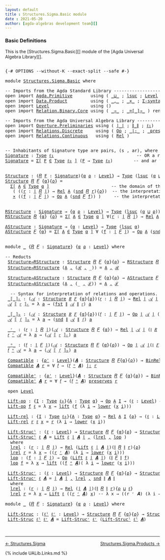 ```yaml
---
layout: default
title : Structures.Sigma.Basic module
date : 2021-05-20
author: [agda-algebras development team][]
---
```


### <a id="basic-definitions">Basic Definitions</a>

This is the [Structures.Sigma.Basic][] module of the [Agda Universal Algebra Library][].

<pre class="Agda">

<a id="282" class="Symbol">{-#</a> <a id="286" class="Keyword">OPTIONS</a> <a id="294" class="Pragma">--without-K</a> <a id="306" class="Pragma">--exact-split</a> <a id="320" class="Pragma">--safe</a> <a id="327" class="Symbol">#-}</a>

<a id="332" class="Keyword">module</a> <a id="339" href="Structures.Sigma.Basic.html" class="Module">Structures.Sigma.Basic</a> <a id="362" class="Keyword">where</a>

<a id="369" class="Comment">-- Imports from the Agda Standard Library ------------------------------------------------</a>
<a id="460" class="Keyword">open</a> <a id="465" class="Keyword">import</a> <a id="472" href="Agda.Primitive.html" class="Module">Agda.Primitive</a>       <a id="493" class="Keyword">using</a> <a id="499" class="Symbol">(</a> <a id="501" href="Agda.Primitive.html#810" class="Primitive Operator">_⊔_</a> <a id="505" class="Symbol">;</a> <a id="507" href="Agda.Primitive.html#780" class="Primitive">lsuc</a> <a id="512" class="Symbol">;</a> <a id="514" href="Agda.Primitive.html#597" class="Postulate">Level</a> <a id="520" class="Symbol">)</a> <a id="522" class="Keyword">renaming</a> <a id="531" class="Symbol">(</a> <a id="533" href="Agda.Primitive.html#326" class="Primitive">Set</a> <a id="537" class="Symbol">to</a> <a id="540" class="Primitive">Type</a> <a id="545" class="Symbol">;</a> <a id="547" href="Agda.Primitive.html#764" class="Primitive">lzero</a> <a id="553" class="Symbol">to</a> <a id="556" class="Primitive">ℓ₀</a> <a id="559" class="Symbol">)</a>
<a id="561" class="Keyword">open</a> <a id="566" class="Keyword">import</a> <a id="573" href="Data.Product.html" class="Module">Data.Product</a>         <a id="594" class="Keyword">using</a> <a id="600" class="Symbol">(</a> <a id="602" href="Agda.Builtin.Sigma.html#236" class="InductiveConstructor Operator">_,_</a> <a id="606" class="Symbol">;</a> <a id="608" href="Data.Product.html#1167" class="Function Operator">_×_</a> <a id="612" class="Symbol">;</a> <a id="614" href="Data.Product.html#916" class="Function">Σ-syntax</a> <a id="623" class="Symbol">)</a> <a id="625" class="Keyword">renaming</a> <a id="634" class="Symbol">(</a> <a id="636" href="Agda.Builtin.Sigma.html#252" class="Field">proj₁</a> <a id="642" class="Symbol">to</a> <a id="645" class="Field">fst</a> <a id="649" class="Symbol">;</a> <a id="651" href="Agda.Builtin.Sigma.html#264" class="Field">proj₂</a> <a id="657" class="Symbol">to</a> <a id="660" class="Field">snd</a> <a id="664" class="Symbol">)</a>
<a id="666" class="Keyword">open</a> <a id="671" class="Keyword">import</a> <a id="678" href="Level.html" class="Module">Level</a>                <a id="699" class="Keyword">using</a> <a id="705" class="Symbol">()</a>
<a id="708" class="Keyword">open</a> <a id="713" class="Keyword">import</a> <a id="720" href="Relation.Binary.Core.html" class="Module">Relation.Binary.Core</a> <a id="741" class="Keyword">using</a> <a id="747" class="Symbol">(</a> <a id="749" href="Relation.Binary.Core.html#1254" class="Function Operator">_⇒_</a> <a id="753" class="Symbol">;</a> <a id="755" href="Relation.Binary.Core.html#1460" class="Function Operator">_=[_]⇒_</a> <a id="763" class="Symbol">)</a> <a id="765" class="Keyword">renaming</a> <a id="774" class="Symbol">(</a> <a id="776" href="Relation.Binary.Core.html#766" class="Function">REL</a> <a id="780" class="Symbol">to</a> <a id="783" class="Function">BinREL</a> <a id="790" class="Symbol">;</a> <a id="792" href="Relation.Binary.Core.html#882" class="Function">Rel</a> <a id="796" class="Symbol">to</a> <a id="799" class="Function">BinRel</a> <a id="806" class="Symbol">)</a>

<a id="809" class="Comment">-- Imports from the Agda Universal Algebra Library ---------------------------------------------</a>
<a id="906" class="Keyword">open</a> <a id="911" class="Keyword">import</a> <a id="918" href="Overture.Preliminaries.html" class="Module">Overture.Preliminaries</a> <a id="941" class="Keyword">using</a> <a id="947" class="Symbol">(</a> <a id="949" href="Overture.Preliminaries.html#4227" class="Function Operator">∣_∣</a> <a id="953" class="Symbol">;</a> <a id="955" href="Overture.Preliminaries.html#4265" class="Function Operator">∥_∥</a> <a id="959" class="Symbol">;</a> <a id="961" href="Overture.Preliminaries.html#3317" class="Function">ℓ₁</a><a id="963" class="Symbol">)</a>
<a id="965" class="Keyword">open</a> <a id="970" class="Keyword">import</a> <a id="977" href="Relations.Discrete.html" class="Module">Relations.Discrete</a>     <a id="1000" class="Keyword">using</a> <a id="1006" class="Symbol">(</a> <a id="1008" href="Relations.Discrete.html#5614" class="Function">Op</a> <a id="1011" class="Symbol">;</a> <a id="1013" href="Relations.Discrete.html#6531" class="Function Operator">_|:_</a> <a id="1018" class="Symbol">;</a> <a id="1020" href="Relations.Discrete.html#6357" class="Function Operator">_preserves_</a> <a id="1032" class="Symbol">)</a>
<a id="1034" class="Keyword">open</a> <a id="1039" class="Keyword">import</a> <a id="1046" href="Relations.Continuous.html" class="Module">Relations.Continuous</a>   <a id="1069" class="Keyword">using</a> <a id="1075" class="Symbol">(</a> <a id="1077" href="Relations.Continuous.html#4037" class="Function">Rel</a> <a id="1081" class="Symbol">)</a>


<a id="1085" class="Comment">-- Inhabitants of Signature type are pairs, (s , ar), where s is an operation symbol,</a>
<a id="Signature"></a><a id="1171" href="Structures.Sigma.Basic.html#1171" class="Function">Signature</a> <a id="1181" class="Symbol">:</a> <a id="1183" href="Structures.Sigma.Basic.html#540" class="Primitive">Type</a> <a id="1188" href="Overture.Preliminaries.html#3317" class="Function">ℓ₁</a>                                <a id="1222" class="Comment">-- OR a relation symbol (new!),</a>
<a id="1254" href="Structures.Sigma.Basic.html#1171" class="Function">Signature</a> <a id="1264" class="Symbol">=</a> <a id="1266" href="Data.Product.html#916" class="Function">Σ[</a> <a id="1269" href="Structures.Sigma.Basic.html#1269" class="Bound">F</a> <a id="1271" href="Data.Product.html#916" class="Function">∈</a> <a id="1273" href="Structures.Sigma.Basic.html#540" class="Primitive">Type</a> <a id="1278" href="Structures.Sigma.Basic.html#556" class="Primitive">ℓ₀</a> <a id="1281" href="Data.Product.html#916" class="Function">]</a> <a id="1283" class="Symbol">(</a><a id="1284" href="Structures.Sigma.Basic.html#1269" class="Bound">F</a> <a id="1286" class="Symbol">→</a> <a id="1288" href="Structures.Sigma.Basic.html#540" class="Primitive">Type</a> <a id="1293" href="Structures.Sigma.Basic.html#556" class="Primitive">ℓ₀</a><a id="1295" class="Symbol">)</a>        <a id="1304" class="Comment">-- and ar the arity of s.</a>


<a id="Structure"></a><a id="1332" href="Structures.Sigma.Basic.html#1332" class="Function">Structure</a> <a id="1342" class="Symbol">:</a> <a id="1344" class="Symbol">(</a><a id="1345" href="Structures.Sigma.Basic.html#1345" class="Bound">𝑅</a> <a id="1347" href="Structures.Sigma.Basic.html#1347" class="Bound">F</a> <a id="1349" class="Symbol">:</a> <a id="1351" href="Structures.Sigma.Basic.html#1171" class="Function">Signature</a><a id="1360" class="Symbol">){</a><a id="1362" href="Structures.Sigma.Basic.html#1362" class="Bound">α</a> <a id="1364" href="Structures.Sigma.Basic.html#1364" class="Bound">ρ</a> <a id="1366" class="Symbol">:</a> <a id="1368" href="Agda.Primitive.html#597" class="Postulate">Level</a><a id="1373" class="Symbol">}</a> <a id="1375" class="Symbol">→</a> <a id="1377" href="Structures.Sigma.Basic.html#540" class="Primitive">Type</a> <a id="1382" class="Symbol">(</a><a id="1383" href="Agda.Primitive.html#780" class="Primitive">lsuc</a> <a id="1388" class="Symbol">(</a><a id="1389" href="Structures.Sigma.Basic.html#1362" class="Bound">α</a> <a id="1391" href="Agda.Primitive.html#810" class="Primitive Operator">⊔</a> <a id="1393" href="Structures.Sigma.Basic.html#1364" class="Bound">ρ</a><a id="1394" class="Symbol">))</a>
<a id="1397" href="Structures.Sigma.Basic.html#1332" class="Function">Structure</a> <a id="1407" href="Structures.Sigma.Basic.html#1407" class="Bound">𝑅</a> <a id="1409" href="Structures.Sigma.Basic.html#1409" class="Bound">𝐹</a> <a id="1411" class="Symbol">{</a><a id="1412" href="Structures.Sigma.Basic.html#1412" class="Bound">α</a><a id="1413" class="Symbol">}{</a><a id="1415" href="Structures.Sigma.Basic.html#1415" class="Bound">ρ</a><a id="1416" class="Symbol">}</a> <a id="1418" class="Symbol">=</a>
  <a id="1422" href="Data.Product.html#916" class="Function">Σ[</a> <a id="1425" href="Structures.Sigma.Basic.html#1425" class="Bound">A</a> <a id="1427" href="Data.Product.html#916" class="Function">∈</a> <a id="1429" href="Structures.Sigma.Basic.html#540" class="Primitive">Type</a> <a id="1434" href="Structures.Sigma.Basic.html#1412" class="Bound">α</a> <a id="1436" href="Data.Product.html#916" class="Function">]</a>                        <a id="1461" class="Comment">-- the domain of the structure is A</a>
   <a id="1500" class="Symbol">(</a> <a id="1502" class="Symbol">((</a><a id="1504" href="Structures.Sigma.Basic.html#1504" class="Bound">r</a> <a id="1506" class="Symbol">:</a> <a id="1508" href="Overture.Preliminaries.html#4227" class="Function Operator">∣</a> <a id="1510" href="Structures.Sigma.Basic.html#1407" class="Bound">𝑅</a> <a id="1512" href="Overture.Preliminaries.html#4227" class="Function Operator">∣</a><a id="1513" class="Symbol">)</a> <a id="1515" class="Symbol">→</a> <a id="1517" href="Relations.Continuous.html#4037" class="Function">Rel</a> <a id="1521" href="Structures.Sigma.Basic.html#1425" class="Bound">A</a> <a id="1523" class="Symbol">(</a><a id="1524" href="Structures.Sigma.Basic.html#660" class="Field">snd</a> <a id="1528" href="Structures.Sigma.Basic.html#1407" class="Bound">𝑅</a> <a id="1530" href="Structures.Sigma.Basic.html#1504" class="Bound">r</a><a id="1531" class="Symbol">){</a><a id="1533" href="Structures.Sigma.Basic.html#1415" class="Bound">ρ</a><a id="1534" class="Symbol">})</a>  <a id="1538" class="Comment">-- the interpretations of the relation symbols</a>
   <a id="1588" href="Data.Product.html#1167" class="Function Operator">×</a> <a id="1590" class="Symbol">((</a><a id="1592" href="Structures.Sigma.Basic.html#1592" class="Bound">f</a> <a id="1594" class="Symbol">:</a> <a id="1596" href="Overture.Preliminaries.html#4227" class="Function Operator">∣</a> <a id="1598" href="Structures.Sigma.Basic.html#1409" class="Bound">𝐹</a> <a id="1600" href="Overture.Preliminaries.html#4227" class="Function Operator">∣</a><a id="1601" class="Symbol">)</a> <a id="1603" class="Symbol">→</a> <a id="1605" href="Relations.Discrete.html#5614" class="Function">Op</a> <a id="1608" href="Structures.Sigma.Basic.html#1425" class="Bound">A</a> <a id="1610" class="Symbol">(</a><a id="1611" href="Structures.Sigma.Basic.html#660" class="Field">snd</a> <a id="1615" href="Structures.Sigma.Basic.html#1409" class="Bound">𝐹</a> <a id="1617" href="Structures.Sigma.Basic.html#1592" class="Bound">f</a><a id="1618" class="Symbol">))</a> <a id="1621" class="Symbol">)</a>     <a id="1627" class="Comment">-- the interpretations of the operation symbols</a>


<a id="RStructure"></a><a id="1677" href="Structures.Sigma.Basic.html#1677" class="Function">RStructure</a> <a id="1688" class="Symbol">:</a> <a id="1690" href="Structures.Sigma.Basic.html#1171" class="Function">Signature</a> <a id="1700" class="Symbol">→</a> <a id="1702" class="Symbol">{</a><a id="1703" href="Structures.Sigma.Basic.html#1703" class="Bound">α</a> <a id="1705" href="Structures.Sigma.Basic.html#1705" class="Bound">ρ</a> <a id="1707" class="Symbol">:</a> <a id="1709" href="Agda.Primitive.html#597" class="Postulate">Level</a><a id="1714" class="Symbol">}</a> <a id="1716" class="Symbol">→</a> <a id="1718" href="Structures.Sigma.Basic.html#540" class="Primitive">Type</a> <a id="1723" class="Symbol">(</a><a id="1724" href="Agda.Primitive.html#780" class="Primitive">lsuc</a> <a id="1729" class="Symbol">(</a><a id="1730" href="Structures.Sigma.Basic.html#1703" class="Bound">α</a> <a id="1732" href="Agda.Primitive.html#810" class="Primitive Operator">⊔</a> <a id="1734" href="Structures.Sigma.Basic.html#1705" class="Bound">ρ</a><a id="1735" class="Symbol">))</a>
<a id="1738" href="Structures.Sigma.Basic.html#1677" class="Function">RStructure</a> <a id="1749" href="Structures.Sigma.Basic.html#1749" class="Bound">𝑅</a> <a id="1751" class="Symbol">{</a><a id="1752" href="Structures.Sigma.Basic.html#1752" class="Bound">α</a><a id="1753" class="Symbol">}</a> <a id="1755" class="Symbol">{</a><a id="1756" href="Structures.Sigma.Basic.html#1756" class="Bound">ρ</a><a id="1757" class="Symbol">}</a> <a id="1759" class="Symbol">=</a> <a id="1761" href="Data.Product.html#916" class="Function">Σ[</a> <a id="1764" href="Structures.Sigma.Basic.html#1764" class="Bound">A</a> <a id="1766" href="Data.Product.html#916" class="Function">∈</a> <a id="1768" href="Structures.Sigma.Basic.html#540" class="Primitive">Type</a> <a id="1773" href="Structures.Sigma.Basic.html#1752" class="Bound">α</a> <a id="1775" href="Data.Product.html#916" class="Function">]</a> <a id="1777" class="Symbol">∀(</a><a id="1779" href="Structures.Sigma.Basic.html#1779" class="Bound">r</a> <a id="1781" class="Symbol">:</a> <a id="1783" href="Overture.Preliminaries.html#4227" class="Function Operator">∣</a> <a id="1785" href="Structures.Sigma.Basic.html#1749" class="Bound">𝑅</a> <a id="1787" href="Overture.Preliminaries.html#4227" class="Function Operator">∣</a><a id="1788" class="Symbol">)</a> <a id="1790" class="Symbol">→</a> <a id="1792" href="Relations.Continuous.html#4037" class="Function">Rel</a> <a id="1796" href="Structures.Sigma.Basic.html#1764" class="Bound">A</a> <a id="1798" class="Symbol">(</a><a id="1799" href="Structures.Sigma.Basic.html#660" class="Field">snd</a> <a id="1803" href="Structures.Sigma.Basic.html#1749" class="Bound">𝑅</a> <a id="1805" href="Structures.Sigma.Basic.html#1779" class="Bound">r</a><a id="1806" class="Symbol">)</a> <a id="1808" class="Symbol">{</a><a id="1809" href="Structures.Sigma.Basic.html#1756" class="Bound">ρ</a><a id="1810" class="Symbol">}</a>

<a id="AStructure"></a><a id="1813" href="Structures.Sigma.Basic.html#1813" class="Function">AStructure</a> <a id="1824" class="Symbol">:</a> <a id="1826" href="Structures.Sigma.Basic.html#1171" class="Function">Signature</a> <a id="1836" class="Symbol">→</a> <a id="1838" class="Symbol">{</a><a id="1839" href="Structures.Sigma.Basic.html#1839" class="Bound">α</a> <a id="1841" class="Symbol">:</a> <a id="1843" href="Agda.Primitive.html#597" class="Postulate">Level</a><a id="1848" class="Symbol">}</a> <a id="1850" class="Symbol">→</a> <a id="1852" href="Structures.Sigma.Basic.html#540" class="Primitive">Type</a> <a id="1857" class="Symbol">(</a><a id="1858" href="Agda.Primitive.html#780" class="Primitive">lsuc</a> <a id="1863" href="Structures.Sigma.Basic.html#1839" class="Bound">α</a><a id="1864" class="Symbol">)</a>
<a id="1866" href="Structures.Sigma.Basic.html#1813" class="Function">AStructure</a> <a id="1877" href="Structures.Sigma.Basic.html#1877" class="Bound">𝐹</a> <a id="1879" class="Symbol">{</a><a id="1880" href="Structures.Sigma.Basic.html#1880" class="Bound">α</a><a id="1881" class="Symbol">}</a> <a id="1883" class="Symbol">=</a> <a id="1885" href="Data.Product.html#916" class="Function">Σ[</a> <a id="1888" href="Structures.Sigma.Basic.html#1888" class="Bound">A</a> <a id="1890" href="Data.Product.html#916" class="Function">∈</a> <a id="1892" href="Structures.Sigma.Basic.html#540" class="Primitive">Type</a> <a id="1897" href="Structures.Sigma.Basic.html#1880" class="Bound">α</a> <a id="1899" href="Data.Product.html#916" class="Function">]</a> <a id="1901" class="Symbol">∀</a> <a id="1903" class="Symbol">(</a><a id="1904" href="Structures.Sigma.Basic.html#1904" class="Bound">f</a> <a id="1906" class="Symbol">:</a> <a id="1908" href="Overture.Preliminaries.html#4227" class="Function Operator">∣</a> <a id="1910" href="Structures.Sigma.Basic.html#1877" class="Bound">𝐹</a> <a id="1912" href="Overture.Preliminaries.html#4227" class="Function Operator">∣</a><a id="1913" class="Symbol">)</a> <a id="1915" class="Symbol">→</a> <a id="1917" href="Relations.Discrete.html#5614" class="Function">Op</a> <a id="1920" href="Structures.Sigma.Basic.html#1888" class="Bound">A</a> <a id="1922" class="Symbol">(</a><a id="1923" href="Structures.Sigma.Basic.html#660" class="Field">snd</a> <a id="1927" href="Structures.Sigma.Basic.html#1877" class="Bound">𝐹</a> <a id="1929" href="Structures.Sigma.Basic.html#1904" class="Bound">f</a><a id="1930" class="Symbol">)</a>


<a id="1934" class="Keyword">module</a> <a id="1941" href="Structures.Sigma.Basic.html#1941" class="Module">_</a> <a id="1943" class="Symbol">{</a><a id="1944" href="Structures.Sigma.Basic.html#1944" class="Bound">𝑅</a> <a id="1946" href="Structures.Sigma.Basic.html#1946" class="Bound">𝐹</a> <a id="1948" class="Symbol">:</a> <a id="1950" href="Structures.Sigma.Basic.html#1171" class="Function">Signature</a><a id="1959" class="Symbol">}</a> <a id="1961" class="Symbol">{</a><a id="1962" href="Structures.Sigma.Basic.html#1962" class="Bound">α</a> <a id="1964" href="Structures.Sigma.Basic.html#1964" class="Bound">ρ</a> <a id="1966" class="Symbol">:</a> <a id="1968" href="Agda.Primitive.html#597" class="Postulate">Level</a><a id="1973" class="Symbol">}</a> <a id="1975" class="Keyword">where</a>

<a id="1982" class="Comment">-- Reducts</a>
 <a id="1994" href="Structures.Sigma.Basic.html#1994" class="Function">Structure→RStructure</a> <a id="2015" class="Symbol">:</a> <a id="2017" href="Structures.Sigma.Basic.html#1332" class="Function">Structure</a> <a id="2027" href="Structures.Sigma.Basic.html#1944" class="Bound">𝑅</a> <a id="2029" href="Structures.Sigma.Basic.html#1946" class="Bound">𝐹</a> <a id="2031" class="Symbol">{</a><a id="2032" href="Structures.Sigma.Basic.html#1962" class="Bound">α</a><a id="2033" class="Symbol">}{</a><a id="2035" href="Structures.Sigma.Basic.html#1964" class="Bound">ρ</a><a id="2036" class="Symbol">}</a> <a id="2038" class="Symbol">→</a> <a id="2040" href="Structures.Sigma.Basic.html#1677" class="Function">RStructure</a> <a id="2051" href="Structures.Sigma.Basic.html#1944" class="Bound">𝑅</a> <a id="2053" class="Symbol">{</a><a id="2054" href="Structures.Sigma.Basic.html#1962" class="Bound">α</a><a id="2055" class="Symbol">}{</a><a id="2057" href="Structures.Sigma.Basic.html#1964" class="Bound">ρ</a><a id="2058" class="Symbol">}</a>
 <a id="2061" href="Structures.Sigma.Basic.html#1994" class="Function">Structure→RStructure</a> <a id="2082" class="Symbol">(</a><a id="2083" href="Structures.Sigma.Basic.html#2083" class="Bound">A</a> <a id="2085" href="Agda.Builtin.Sigma.html#236" class="InductiveConstructor Operator">,</a> <a id="2087" class="Symbol">(</a><a id="2088" href="Structures.Sigma.Basic.html#2088" class="Bound">ℛ</a> <a id="2090" href="Agda.Builtin.Sigma.html#236" class="InductiveConstructor Operator">,</a> <a id="2092" class="Symbol">_))</a> <a id="2096" class="Symbol">=</a> <a id="2098" href="Structures.Sigma.Basic.html#2083" class="Bound">A</a> <a id="2100" href="Agda.Builtin.Sigma.html#236" class="InductiveConstructor Operator">,</a> <a id="2102" href="Structures.Sigma.Basic.html#2088" class="Bound">ℛ</a>

 <a id="2106" href="Structures.Sigma.Basic.html#2106" class="Function">Structure→AStructure</a> <a id="2127" class="Symbol">:</a> <a id="2129" href="Structures.Sigma.Basic.html#1332" class="Function">Structure</a> <a id="2139" href="Structures.Sigma.Basic.html#1944" class="Bound">𝑅</a> <a id="2141" href="Structures.Sigma.Basic.html#1946" class="Bound">𝐹</a> <a id="2143" class="Symbol">{</a><a id="2144" href="Structures.Sigma.Basic.html#1962" class="Bound">α</a><a id="2145" class="Symbol">}{</a><a id="2147" href="Structures.Sigma.Basic.html#1964" class="Bound">ρ</a><a id="2148" class="Symbol">}</a> <a id="2150" class="Symbol">→</a> <a id="2152" href="Structures.Sigma.Basic.html#1813" class="Function">AStructure</a> <a id="2163" href="Structures.Sigma.Basic.html#1946" class="Bound">𝐹</a>
 <a id="2166" href="Structures.Sigma.Basic.html#2106" class="Function">Structure→AStructure</a> <a id="2187" class="Symbol">(</a><a id="2188" href="Structures.Sigma.Basic.html#2188" class="Bound">A</a> <a id="2190" href="Agda.Builtin.Sigma.html#236" class="InductiveConstructor Operator">,</a> <a id="2192" class="Symbol">(_</a> <a id="2195" href="Agda.Builtin.Sigma.html#236" class="InductiveConstructor Operator">,</a> <a id="2197" href="Structures.Sigma.Basic.html#2197" class="Bound">ℱ</a><a id="2198" class="Symbol">))</a> <a id="2201" class="Symbol">=</a> <a id="2203" href="Structures.Sigma.Basic.html#2188" class="Bound">A</a> <a id="2205" href="Agda.Builtin.Sigma.html#236" class="InductiveConstructor Operator">,</a> <a id="2207" href="Structures.Sigma.Basic.html#2197" class="Bound">ℱ</a>

  <a id="2212" class="Comment">-- Syntax for interpretation of relations and operations.</a>
 <a id="2271" href="Structures.Sigma.Basic.html#2271" class="Function Operator">_⟦_⟧ᵣ</a> <a id="2277" class="Symbol">:</a> <a id="2279" class="Symbol">(</a><a id="2280" href="Structures.Sigma.Basic.html#2280" class="Bound">𝒜</a> <a id="2282" class="Symbol">:</a> <a id="2284" href="Structures.Sigma.Basic.html#1332" class="Function">Structure</a> <a id="2294" href="Structures.Sigma.Basic.html#1944" class="Bound">𝑅</a> <a id="2296" href="Structures.Sigma.Basic.html#1946" class="Bound">𝐹</a> <a id="2298" class="Symbol">{</a><a id="2299" href="Structures.Sigma.Basic.html#1962" class="Bound">α</a><a id="2300" class="Symbol">}{</a><a id="2302" href="Structures.Sigma.Basic.html#1964" class="Bound">ρ</a><a id="2303" class="Symbol">})(</a><a id="2306" href="Structures.Sigma.Basic.html#2306" class="Bound">𝑟</a> <a id="2308" class="Symbol">:</a> <a id="2310" href="Overture.Preliminaries.html#4227" class="Function Operator">∣</a> <a id="2312" href="Structures.Sigma.Basic.html#1944" class="Bound">𝑅</a> <a id="2314" href="Overture.Preliminaries.html#4227" class="Function Operator">∣</a><a id="2315" class="Symbol">)</a> <a id="2317" class="Symbol">→</a> <a id="2319" href="Relations.Continuous.html#4037" class="Function">Rel</a> <a id="2323" href="Overture.Preliminaries.html#4227" class="Function Operator">∣</a> <a id="2325" href="Structures.Sigma.Basic.html#2280" class="Bound">𝒜</a> <a id="2327" href="Overture.Preliminaries.html#4227" class="Function Operator">∣</a> <a id="2329" class="Symbol">(</a><a id="2330" href="Overture.Preliminaries.html#4265" class="Function Operator">∥</a> <a id="2332" href="Structures.Sigma.Basic.html#1944" class="Bound">𝑅</a> <a id="2334" href="Overture.Preliminaries.html#4265" class="Function Operator">∥</a> <a id="2336" href="Structures.Sigma.Basic.html#2306" class="Bound">𝑟</a><a id="2337" class="Symbol">)</a> <a id="2339" class="Symbol">{</a><a id="2340" href="Structures.Sigma.Basic.html#1964" class="Bound">ρ</a><a id="2341" class="Symbol">}</a>
 <a id="2344" href="Structures.Sigma.Basic.html#2344" class="Bound">𝒜</a> <a id="2346" href="Structures.Sigma.Basic.html#2271" class="Function Operator">⟦</a> <a id="2348" href="Structures.Sigma.Basic.html#2348" class="Bound">𝑟</a> <a id="2350" href="Structures.Sigma.Basic.html#2271" class="Function Operator">⟧ᵣ</a> <a id="2353" class="Symbol">=</a> <a id="2355" class="Symbol">λ</a> <a id="2357" href="Structures.Sigma.Basic.html#2357" class="Bound">a</a> <a id="2359" class="Symbol">→</a> <a id="2361" class="Symbol">(</a><a id="2362" href="Structures.Sigma.Basic.html#645" class="Field">fst</a> <a id="2366" href="Overture.Preliminaries.html#4265" class="Function Operator">∥</a> <a id="2368" href="Structures.Sigma.Basic.html#2344" class="Bound">𝒜</a> <a id="2370" href="Overture.Preliminaries.html#4265" class="Function Operator">∥</a> <a id="2372" href="Structures.Sigma.Basic.html#2348" class="Bound">𝑟</a><a id="2373" class="Symbol">)</a> <a id="2375" href="Structures.Sigma.Basic.html#2357" class="Bound">a</a>

 <a id="2379" href="Structures.Sigma.Basic.html#2379" class="Function Operator">_⟦_⟧ₒ</a> <a id="2385" class="Symbol">:</a> <a id="2387" class="Symbol">(</a><a id="2388" href="Structures.Sigma.Basic.html#2388" class="Bound">𝒜</a> <a id="2390" class="Symbol">:</a> <a id="2392" href="Structures.Sigma.Basic.html#1332" class="Function">Structure</a> <a id="2402" href="Structures.Sigma.Basic.html#1944" class="Bound">𝑅</a> <a id="2404" href="Structures.Sigma.Basic.html#1946" class="Bound">𝐹</a> <a id="2406" class="Symbol">{</a><a id="2407" href="Structures.Sigma.Basic.html#1962" class="Bound">α</a><a id="2408" class="Symbol">}{</a><a id="2410" href="Structures.Sigma.Basic.html#1964" class="Bound">ρ</a><a id="2411" class="Symbol">})(</a><a id="2414" href="Structures.Sigma.Basic.html#2414" class="Bound">𝑓</a> <a id="2416" class="Symbol">:</a> <a id="2418" href="Overture.Preliminaries.html#4227" class="Function Operator">∣</a> <a id="2420" href="Structures.Sigma.Basic.html#1946" class="Bound">𝐹</a> <a id="2422" href="Overture.Preliminaries.html#4227" class="Function Operator">∣</a><a id="2423" class="Symbol">)</a> <a id="2425" class="Symbol">→</a> <a id="2427" href="Relations.Discrete.html#5614" class="Function">Op</a> <a id="2430" href="Overture.Preliminaries.html#4227" class="Function Operator">∣</a> <a id="2432" href="Structures.Sigma.Basic.html#2388" class="Bound">𝒜</a> <a id="2434" href="Overture.Preliminaries.html#4227" class="Function Operator">∣</a> <a id="2436" class="Symbol">(</a><a id="2437" href="Overture.Preliminaries.html#4265" class="Function Operator">∥</a> <a id="2439" href="Structures.Sigma.Basic.html#1946" class="Bound">𝐹</a> <a id="2441" href="Overture.Preliminaries.html#4265" class="Function Operator">∥</a> <a id="2443" href="Structures.Sigma.Basic.html#2414" class="Bound">𝑓</a><a id="2444" class="Symbol">)</a>
 <a id="2447" href="Structures.Sigma.Basic.html#2447" class="Bound">𝒜</a> <a id="2449" href="Structures.Sigma.Basic.html#2379" class="Function Operator">⟦</a> <a id="2451" href="Structures.Sigma.Basic.html#2451" class="Bound">𝑓</a> <a id="2453" href="Structures.Sigma.Basic.html#2379" class="Function Operator">⟧ₒ</a> <a id="2456" class="Symbol">=</a> <a id="2458" class="Symbol">λ</a> <a id="2460" href="Structures.Sigma.Basic.html#2460" class="Bound">a</a> <a id="2462" class="Symbol">→</a> <a id="2464" class="Symbol">(</a><a id="2465" href="Structures.Sigma.Basic.html#660" class="Field">snd</a> <a id="2469" href="Overture.Preliminaries.html#4265" class="Function Operator">∥</a> <a id="2471" href="Structures.Sigma.Basic.html#2447" class="Bound">𝒜</a> <a id="2473" href="Overture.Preliminaries.html#4265" class="Function Operator">∥</a> <a id="2475" href="Structures.Sigma.Basic.html#2451" class="Bound">𝑓</a><a id="2476" class="Symbol">)</a> <a id="2478" href="Structures.Sigma.Basic.html#2460" class="Bound">a</a>

 <a id="2482" href="Structures.Sigma.Basic.html#2482" class="Function Operator">_ʳ_</a> <a id="2486" class="Symbol">:</a> <a id="2488" class="Symbol">(</a><a id="2489" href="Structures.Sigma.Basic.html#2489" class="Bound">𝑟</a> <a id="2491" class="Symbol">:</a> <a id="2493" href="Overture.Preliminaries.html#4227" class="Function Operator">∣</a> <a id="2495" href="Structures.Sigma.Basic.html#1944" class="Bound">𝑅</a> <a id="2497" href="Overture.Preliminaries.html#4227" class="Function Operator">∣</a><a id="2498" class="Symbol">)(</a><a id="2500" href="Structures.Sigma.Basic.html#2500" class="Bound">𝒜</a> <a id="2502" class="Symbol">:</a> <a id="2504" href="Structures.Sigma.Basic.html#1332" class="Function">Structure</a> <a id="2514" href="Structures.Sigma.Basic.html#1944" class="Bound">𝑅</a> <a id="2516" href="Structures.Sigma.Basic.html#1946" class="Bound">𝐹</a> <a id="2518" class="Symbol">{</a><a id="2519" href="Structures.Sigma.Basic.html#1962" class="Bound">α</a><a id="2520" class="Symbol">})</a> <a id="2523" class="Symbol">→</a> <a id="2525" href="Relations.Continuous.html#4037" class="Function">Rel</a> <a id="2529" href="Overture.Preliminaries.html#4227" class="Function Operator">∣</a> <a id="2531" href="Structures.Sigma.Basic.html#2500" class="Bound">𝒜</a> <a id="2533" href="Overture.Preliminaries.html#4227" class="Function Operator">∣</a> <a id="2535" class="Symbol">(</a><a id="2536" href="Overture.Preliminaries.html#4265" class="Function Operator">∥</a> <a id="2538" href="Structures.Sigma.Basic.html#1944" class="Bound">𝑅</a> <a id="2540" href="Overture.Preliminaries.html#4265" class="Function Operator">∥</a> <a id="2542" href="Structures.Sigma.Basic.html#2489" class="Bound">𝑟</a><a id="2543" class="Symbol">){</a><a id="2545" href="Structures.Sigma.Basic.html#1964" class="Bound">ρ</a><a id="2546" class="Symbol">}</a>
 <a id="2549" href="Structures.Sigma.Basic.html#2549" class="Bound">𝑟</a> <a id="2551" href="Structures.Sigma.Basic.html#2482" class="Function Operator">ʳ</a> <a id="2553" href="Structures.Sigma.Basic.html#2553" class="Bound">𝒜</a> <a id="2555" class="Symbol">=</a> <a id="2557" class="Symbol">λ</a> <a id="2559" href="Structures.Sigma.Basic.html#2559" class="Bound">a</a> <a id="2561" class="Symbol">→</a> <a id="2563" class="Symbol">(</a><a id="2564" href="Structures.Sigma.Basic.html#2553" class="Bound">𝒜</a> <a id="2566" href="Structures.Sigma.Basic.html#2271" class="Function Operator">⟦</a> <a id="2568" href="Structures.Sigma.Basic.html#2549" class="Bound">𝑟</a> <a id="2570" href="Structures.Sigma.Basic.html#2271" class="Function Operator">⟧ᵣ</a><a id="2572" class="Symbol">)</a> <a id="2574" href="Structures.Sigma.Basic.html#2559" class="Bound">a</a>

 <a id="2578" href="Structures.Sigma.Basic.html#2578" class="Function Operator">_ᵒ_</a> <a id="2582" class="Symbol">:</a> <a id="2584" class="Symbol">(</a><a id="2585" href="Structures.Sigma.Basic.html#2585" class="Bound">𝑓</a> <a id="2587" class="Symbol">:</a> <a id="2589" href="Overture.Preliminaries.html#4227" class="Function Operator">∣</a> <a id="2591" href="Structures.Sigma.Basic.html#1946" class="Bound">𝐹</a> <a id="2593" href="Overture.Preliminaries.html#4227" class="Function Operator">∣</a><a id="2594" class="Symbol">)(</a><a id="2596" href="Structures.Sigma.Basic.html#2596" class="Bound">𝒜</a> <a id="2598" class="Symbol">:</a> <a id="2600" href="Structures.Sigma.Basic.html#1332" class="Function">Structure</a> <a id="2610" href="Structures.Sigma.Basic.html#1944" class="Bound">𝑅</a> <a id="2612" href="Structures.Sigma.Basic.html#1946" class="Bound">𝐹</a> <a id="2614" class="Symbol">{</a><a id="2615" href="Structures.Sigma.Basic.html#1962" class="Bound">α</a><a id="2616" class="Symbol">}{</a><a id="2618" href="Structures.Sigma.Basic.html#1964" class="Bound">ρ</a><a id="2619" class="Symbol">})</a> <a id="2622" class="Symbol">→</a> <a id="2624" href="Relations.Discrete.html#5614" class="Function">Op</a> <a id="2627" href="Overture.Preliminaries.html#4227" class="Function Operator">∣</a> <a id="2629" href="Structures.Sigma.Basic.html#2596" class="Bound">𝒜</a> <a id="2631" href="Overture.Preliminaries.html#4227" class="Function Operator">∣</a><a id="2632" class="Symbol">(</a><a id="2633" href="Overture.Preliminaries.html#4265" class="Function Operator">∥</a> <a id="2635" href="Structures.Sigma.Basic.html#1946" class="Bound">𝐹</a> <a id="2637" href="Overture.Preliminaries.html#4265" class="Function Operator">∥</a> <a id="2639" href="Structures.Sigma.Basic.html#2585" class="Bound">𝑓</a><a id="2640" class="Symbol">)</a>
 <a id="2643" href="Structures.Sigma.Basic.html#2643" class="Bound">𝑓</a> <a id="2645" href="Structures.Sigma.Basic.html#2578" class="Function Operator">ᵒ</a> <a id="2647" href="Structures.Sigma.Basic.html#2647" class="Bound">𝒜</a> <a id="2649" class="Symbol">=</a> <a id="2651" class="Symbol">λ</a> <a id="2653" href="Structures.Sigma.Basic.html#2653" class="Bound">a</a> <a id="2655" class="Symbol">→</a> <a id="2657" class="Symbol">(</a><a id="2658" href="Structures.Sigma.Basic.html#2647" class="Bound">𝒜</a> <a id="2660" href="Structures.Sigma.Basic.html#2379" class="Function Operator">⟦</a> <a id="2662" href="Structures.Sigma.Basic.html#2643" class="Bound">𝑓</a> <a id="2664" href="Structures.Sigma.Basic.html#2379" class="Function Operator">⟧ₒ</a><a id="2666" class="Symbol">)</a> <a id="2668" href="Structures.Sigma.Basic.html#2653" class="Bound">a</a>

 <a id="2672" href="Structures.Sigma.Basic.html#2672" class="Function">Compatible</a> <a id="2683" class="Symbol">:</a> <a id="2685" class="Symbol">{</a><a id="2686" href="Structures.Sigma.Basic.html#2686" class="Bound">ρ&#39;</a> <a id="2689" class="Symbol">:</a> <a id="2691" href="Agda.Primitive.html#597" class="Postulate">Level</a><a id="2696" class="Symbol">}(</a><a id="2698" href="Structures.Sigma.Basic.html#2698" class="Bound">𝑨</a> <a id="2700" class="Symbol">:</a> <a id="2702" href="Structures.Sigma.Basic.html#1332" class="Function">Structure</a> <a id="2712" href="Structures.Sigma.Basic.html#1944" class="Bound">𝑅</a> <a id="2714" href="Structures.Sigma.Basic.html#1946" class="Bound">𝐹</a><a id="2715" class="Symbol">{</a><a id="2716" href="Structures.Sigma.Basic.html#1962" class="Bound">α</a><a id="2717" class="Symbol">}{</a><a id="2719" href="Structures.Sigma.Basic.html#1964" class="Bound">ρ</a><a id="2720" class="Symbol">})</a> <a id="2723" class="Symbol">→</a> <a id="2725" href="Structures.Sigma.Basic.html#799" class="Function">BinRel</a> <a id="2732" href="Overture.Preliminaries.html#4227" class="Function Operator">∣</a> <a id="2734" href="Structures.Sigma.Basic.html#2698" class="Bound">𝑨</a> <a id="2736" href="Overture.Preliminaries.html#4227" class="Function Operator">∣</a> <a id="2738" href="Structures.Sigma.Basic.html#2686" class="Bound">ρ&#39;</a>  <a id="2742" class="Symbol">→</a> <a id="2744" href="Structures.Sigma.Basic.html#540" class="Primitive">Type</a> <a id="2749" class="Symbol">(</a><a id="2750" href="Structures.Sigma.Basic.html#1962" class="Bound">α</a> <a id="2752" href="Agda.Primitive.html#810" class="Primitive Operator">⊔</a> <a id="2754" href="Structures.Sigma.Basic.html#2686" class="Bound">ρ&#39;</a><a id="2756" class="Symbol">)</a>
 <a id="2759" href="Structures.Sigma.Basic.html#2672" class="Function">Compatible</a> <a id="2770" href="Structures.Sigma.Basic.html#2770" class="Bound">𝑨</a> <a id="2772" href="Structures.Sigma.Basic.html#2772" class="Bound">r</a> <a id="2774" class="Symbol">=</a> <a id="2776" class="Symbol">∀</a> <a id="2778" href="Structures.Sigma.Basic.html#2778" class="Bound">𝑓</a> <a id="2780" class="Symbol">→</a> <a id="2782" class="Symbol">(</a><a id="2783" href="Structures.Sigma.Basic.html#2778" class="Bound">𝑓</a> <a id="2785" href="Structures.Sigma.Basic.html#2578" class="Function Operator">ᵒ</a> <a id="2787" href="Structures.Sigma.Basic.html#2770" class="Bound">𝑨</a><a id="2788" class="Symbol">)</a> <a id="2790" href="Relations.Discrete.html#6531" class="Function Operator">|:</a> <a id="2793" href="Structures.Sigma.Basic.html#2772" class="Bound">r</a>

 <a id="2797" href="Structures.Sigma.Basic.html#2797" class="Function">Compatible&#39;</a> <a id="2809" class="Symbol">:</a> <a id="2811" class="Symbol">{</a><a id="2812" href="Structures.Sigma.Basic.html#2812" class="Bound">ρ&#39;</a> <a id="2815" class="Symbol">:</a> <a id="2817" href="Agda.Primitive.html#597" class="Postulate">Level</a><a id="2822" class="Symbol">}(</a><a id="2824" href="Structures.Sigma.Basic.html#2824" class="Bound">𝑨</a> <a id="2826" class="Symbol">:</a> <a id="2828" href="Structures.Sigma.Basic.html#1332" class="Function">Structure</a> <a id="2838" href="Structures.Sigma.Basic.html#1944" class="Bound">𝑅</a> <a id="2840" href="Structures.Sigma.Basic.html#1946" class="Bound">𝐹</a> <a id="2842" class="Symbol">{</a><a id="2843" href="Structures.Sigma.Basic.html#1962" class="Bound">α</a><a id="2844" class="Symbol">}{</a><a id="2846" href="Structures.Sigma.Basic.html#1964" class="Bound">ρ</a><a id="2847" class="Symbol">})</a> <a id="2850" class="Symbol">→</a> <a id="2852" href="Structures.Sigma.Basic.html#799" class="Function">BinRel</a> <a id="2859" href="Overture.Preliminaries.html#4227" class="Function Operator">∣</a> <a id="2861" href="Structures.Sigma.Basic.html#2824" class="Bound">𝑨</a> <a id="2863" href="Overture.Preliminaries.html#4227" class="Function Operator">∣</a> <a id="2865" href="Structures.Sigma.Basic.html#2812" class="Bound">ρ&#39;</a>  <a id="2869" class="Symbol">→</a> <a id="2871" href="Structures.Sigma.Basic.html#540" class="Primitive">Type</a> <a id="2876" class="Symbol">(</a><a id="2877" href="Structures.Sigma.Basic.html#1962" class="Bound">α</a> <a id="2879" href="Agda.Primitive.html#810" class="Primitive Operator">⊔</a> <a id="2881" href="Structures.Sigma.Basic.html#2812" class="Bound">ρ&#39;</a><a id="2883" class="Symbol">)</a>
 <a id="2886" href="Structures.Sigma.Basic.html#2797" class="Function">Compatible&#39;</a> <a id="2898" href="Structures.Sigma.Basic.html#2898" class="Bound">𝑨</a> <a id="2900" href="Structures.Sigma.Basic.html#2900" class="Bound">r</a> <a id="2902" class="Symbol">=</a> <a id="2904" class="Symbol">∀</a> <a id="2906" href="Structures.Sigma.Basic.html#2906" class="Bound">𝑓</a> <a id="2908" class="Symbol">→</a> <a id="2910" class="Symbol">(</a><a id="2911" href="Structures.Sigma.Basic.html#2906" class="Bound">𝑓</a> <a id="2913" href="Structures.Sigma.Basic.html#2578" class="Function Operator">ᵒ</a> <a id="2915" href="Structures.Sigma.Basic.html#2898" class="Bound">𝑨</a><a id="2916" class="Symbol">)</a> <a id="2918" href="Relations.Discrete.html#6357" class="Function Operator">preserves</a> <a id="2928" href="Structures.Sigma.Basic.html#2900" class="Bound">r</a>

 <a id="2932" class="Keyword">open</a> <a id="2937" href="Level.html" class="Module">Level</a>

 <a id="2945" href="Structures.Sigma.Basic.html#2945" class="Function">Lift-op</a> <a id="2953" class="Symbol">:</a> <a id="2955" class="Symbol">{</a><a id="2956" href="Structures.Sigma.Basic.html#2956" class="Bound">I</a> <a id="2958" class="Symbol">:</a> <a id="2960" href="Structures.Sigma.Basic.html#540" class="Primitive">Type</a> <a id="2965" href="Structures.Sigma.Basic.html#556" class="Primitive">ℓ₀</a><a id="2967" class="Symbol">}{</a><a id="2969" href="Structures.Sigma.Basic.html#2969" class="Bound">A</a> <a id="2971" class="Symbol">:</a> <a id="2973" href="Structures.Sigma.Basic.html#540" class="Primitive">Type</a> <a id="2978" href="Structures.Sigma.Basic.html#1962" class="Bound">α</a><a id="2979" class="Symbol">}</a> <a id="2981" class="Symbol">→</a> <a id="2983" href="Relations.Discrete.html#5614" class="Function">Op</a> <a id="2986" href="Structures.Sigma.Basic.html#2969" class="Bound">A</a> <a id="2988" href="Structures.Sigma.Basic.html#2956" class="Bound">I</a> <a id="2990" class="Symbol">→</a> <a id="2992" class="Symbol">(</a><a id="2993" href="Structures.Sigma.Basic.html#2993" class="Bound">ℓ</a> <a id="2995" class="Symbol">:</a> <a id="2997" href="Agda.Primitive.html#597" class="Postulate">Level</a><a id="3002" class="Symbol">)</a> <a id="3004" class="Symbol">→</a> <a id="3006" href="Relations.Discrete.html#5614" class="Function">Op</a> <a id="3009" class="Symbol">(</a><a id="3010" href="Level.html#400" class="Record">Lift</a> <a id="3015" href="Structures.Sigma.Basic.html#2993" class="Bound">ℓ</a> <a id="3017" href="Structures.Sigma.Basic.html#2969" class="Bound">A</a><a id="3018" class="Symbol">)</a> <a id="3020" href="Structures.Sigma.Basic.html#2956" class="Bound">I</a>
 <a id="3023" href="Structures.Sigma.Basic.html#2945" class="Function">Lift-op</a> <a id="3031" href="Structures.Sigma.Basic.html#3031" class="Bound">f</a> <a id="3033" href="Structures.Sigma.Basic.html#3033" class="Bound">ℓ</a> <a id="3035" class="Symbol">=</a> <a id="3037" class="Symbol">λ</a> <a id="3039" href="Structures.Sigma.Basic.html#3039" class="Bound">x</a> <a id="3041" class="Symbol">→</a> <a id="3043" href="Level.html#457" class="InductiveConstructor">lift</a> <a id="3048" class="Symbol">(</a><a id="3049" href="Structures.Sigma.Basic.html#3031" class="Bound">f</a> <a id="3051" class="Symbol">(λ</a> <a id="3054" href="Structures.Sigma.Basic.html#3054" class="Bound">i</a> <a id="3056" class="Symbol">→</a> <a id="3058" href="Level.html#470" class="Field">lower</a> <a id="3064" class="Symbol">(</a><a id="3065" href="Structures.Sigma.Basic.html#3039" class="Bound">x</a> <a id="3067" href="Structures.Sigma.Basic.html#3054" class="Bound">i</a><a id="3068" class="Symbol">)))</a>

 <a id="3074" href="Structures.Sigma.Basic.html#3074" class="Function">Lift-rel</a> <a id="3083" class="Symbol">:</a> <a id="3085" class="Symbol">{</a><a id="3086" href="Structures.Sigma.Basic.html#3086" class="Bound">I</a> <a id="3088" class="Symbol">:</a> <a id="3090" href="Structures.Sigma.Basic.html#540" class="Primitive">Type</a> <a id="3095" href="Structures.Sigma.Basic.html#556" class="Primitive">ℓ₀</a><a id="3097" class="Symbol">}{</a><a id="3099" href="Structures.Sigma.Basic.html#3099" class="Bound">A</a> <a id="3101" class="Symbol">:</a> <a id="3103" href="Structures.Sigma.Basic.html#540" class="Primitive">Type</a> <a id="3108" href="Structures.Sigma.Basic.html#1962" class="Bound">α</a><a id="3109" class="Symbol">}</a> <a id="3111" class="Symbol">→</a> <a id="3113" href="Relations.Continuous.html#4037" class="Function">Rel</a> <a id="3117" href="Structures.Sigma.Basic.html#3099" class="Bound">A</a> <a id="3119" href="Structures.Sigma.Basic.html#3086" class="Bound">I</a> <a id="3121" class="Symbol">{</a><a id="3122" href="Structures.Sigma.Basic.html#1964" class="Bound">ρ</a><a id="3123" class="Symbol">}</a> <a id="3125" class="Symbol">→</a> <a id="3127" class="Symbol">(</a><a id="3128" href="Structures.Sigma.Basic.html#3128" class="Bound">ℓ</a> <a id="3130" class="Symbol">:</a> <a id="3132" href="Agda.Primitive.html#597" class="Postulate">Level</a><a id="3137" class="Symbol">)</a> <a id="3139" class="Symbol">→</a> <a id="3141" href="Relations.Continuous.html#4037" class="Function">Rel</a> <a id="3145" class="Symbol">(</a><a id="3146" href="Level.html#400" class="Record">Lift</a> <a id="3151" href="Structures.Sigma.Basic.html#3128" class="Bound">ℓ</a> <a id="3153" href="Structures.Sigma.Basic.html#3099" class="Bound">A</a><a id="3154" class="Symbol">)</a> <a id="3156" href="Structures.Sigma.Basic.html#3086" class="Bound">I</a><a id="3157" class="Symbol">{</a><a id="3158" href="Structures.Sigma.Basic.html#1964" class="Bound">ρ</a><a id="3159" class="Symbol">}</a>
 <a id="3162" href="Structures.Sigma.Basic.html#3074" class="Function">Lift-rel</a> <a id="3171" href="Structures.Sigma.Basic.html#3171" class="Bound">r</a> <a id="3173" href="Structures.Sigma.Basic.html#3173" class="Bound">ℓ</a> <a id="3175" href="Structures.Sigma.Basic.html#3175" class="Bound">x</a> <a id="3177" class="Symbol">=</a> <a id="3179" href="Structures.Sigma.Basic.html#3171" class="Bound">r</a> <a id="3181" class="Symbol">(λ</a> <a id="3184" href="Structures.Sigma.Basic.html#3184" class="Bound">i</a> <a id="3186" class="Symbol">→</a> <a id="3188" href="Level.html#470" class="Field">lower</a> <a id="3194" class="Symbol">(</a><a id="3195" href="Structures.Sigma.Basic.html#3175" class="Bound">x</a> <a id="3197" href="Structures.Sigma.Basic.html#3184" class="Bound">i</a><a id="3198" class="Symbol">))</a>

 <a id="3203" href="Structures.Sigma.Basic.html#3203" class="Function">Lift-Strucˡ</a> <a id="3215" class="Symbol">:</a> <a id="3217" class="Symbol">(</a><a id="3218" href="Structures.Sigma.Basic.html#3218" class="Bound">ℓ</a> <a id="3220" class="Symbol">:</a> <a id="3222" href="Agda.Primitive.html#597" class="Postulate">Level</a><a id="3227" class="Symbol">)</a> <a id="3229" class="Symbol">→</a> <a id="3231" href="Structures.Sigma.Basic.html#1332" class="Function">Structure</a> <a id="3241" href="Structures.Sigma.Basic.html#1944" class="Bound">𝑅</a> <a id="3243" href="Structures.Sigma.Basic.html#1946" class="Bound">𝐹</a> <a id="3245" class="Symbol">{</a><a id="3246" href="Structures.Sigma.Basic.html#1962" class="Bound">α</a><a id="3247" class="Symbol">}{</a><a id="3249" href="Structures.Sigma.Basic.html#1964" class="Bound">ρ</a><a id="3250" class="Symbol">}</a> <a id="3252" class="Symbol">→</a> <a id="3254" href="Structures.Sigma.Basic.html#1332" class="Function">Structure</a> <a id="3264" href="Structures.Sigma.Basic.html#1944" class="Bound">𝑅</a> <a id="3266" href="Structures.Sigma.Basic.html#1946" class="Bound">𝐹</a> <a id="3268" class="Symbol">{</a><a id="3269" class="Argument">α</a> <a id="3271" class="Symbol">=</a> <a id="3273" class="Symbol">(</a><a id="3274" href="Structures.Sigma.Basic.html#1962" class="Bound">α</a> <a id="3276" href="Agda.Primitive.html#810" class="Primitive Operator">⊔</a> <a id="3278" href="Structures.Sigma.Basic.html#3218" class="Bound">ℓ</a><a id="3279" class="Symbol">)}{</a><a id="3282" href="Structures.Sigma.Basic.html#1964" class="Bound">ρ</a><a id="3283" class="Symbol">}</a>
 <a id="3286" href="Structures.Sigma.Basic.html#3203" class="Function">Lift-Strucˡ</a> <a id="3298" href="Structures.Sigma.Basic.html#3298" class="Bound">ℓ</a> <a id="3300" href="Structures.Sigma.Basic.html#3300" class="Bound">𝑨</a> <a id="3302" class="Symbol">=</a> <a id="3304" href="Level.html#400" class="Record">Lift</a> <a id="3309" href="Structures.Sigma.Basic.html#3298" class="Bound">ℓ</a> <a id="3311" href="Overture.Preliminaries.html#4227" class="Function Operator">∣</a> <a id="3313" href="Structures.Sigma.Basic.html#3300" class="Bound">𝑨</a> <a id="3315" href="Overture.Preliminaries.html#4227" class="Function Operator">∣</a> <a id="3317" href="Agda.Builtin.Sigma.html#236" class="InductiveConstructor Operator">,</a> <a id="3319" class="Symbol">(</a><a id="3320" href="Structures.Sigma.Basic.html#3343" class="Function">lrel</a> <a id="3325" href="Agda.Builtin.Sigma.html#236" class="InductiveConstructor Operator">,</a> <a id="3327" href="Structures.Sigma.Basic.html#3444" class="Function">lop</a> <a id="3331" class="Symbol">)</a>
  <a id="3335" class="Keyword">where</a>
  <a id="3343" href="Structures.Sigma.Basic.html#3343" class="Function">lrel</a> <a id="3348" class="Symbol">:</a> <a id="3350" class="Symbol">(</a><a id="3351" href="Structures.Sigma.Basic.html#3351" class="Bound">r</a> <a id="3353" class="Symbol">:</a> <a id="3355" href="Overture.Preliminaries.html#4227" class="Function Operator">∣</a> <a id="3357" href="Structures.Sigma.Basic.html#1944" class="Bound">𝑅</a> <a id="3359" href="Overture.Preliminaries.html#4227" class="Function Operator">∣</a><a id="3360" class="Symbol">)</a> <a id="3362" class="Symbol">→</a> <a id="3364" href="Relations.Continuous.html#4037" class="Function">Rel</a> <a id="3368" class="Symbol">(</a><a id="3369" href="Level.html#400" class="Record">Lift</a> <a id="3374" href="Structures.Sigma.Basic.html#3298" class="Bound">ℓ</a> <a id="3376" href="Overture.Preliminaries.html#4227" class="Function Operator">∣</a> <a id="3378" href="Structures.Sigma.Basic.html#3300" class="Bound">𝑨</a> <a id="3380" href="Overture.Preliminaries.html#4227" class="Function Operator">∣</a><a id="3381" class="Symbol">)(</a><a id="3383" href="Overture.Preliminaries.html#4265" class="Function Operator">∥</a> <a id="3385" href="Structures.Sigma.Basic.html#1944" class="Bound">𝑅</a> <a id="3387" href="Overture.Preliminaries.html#4265" class="Function Operator">∥</a> <a id="3389" href="Structures.Sigma.Basic.html#3351" class="Bound">r</a><a id="3390" class="Symbol">){</a><a id="3392" href="Structures.Sigma.Basic.html#1964" class="Bound">ρ</a><a id="3393" class="Symbol">}</a>
  <a id="3397" href="Structures.Sigma.Basic.html#3343" class="Function">lrel</a> <a id="3402" href="Structures.Sigma.Basic.html#3402" class="Bound">r</a> <a id="3404" class="Symbol">=</a> <a id="3406" class="Symbol">λ</a> <a id="3408" href="Structures.Sigma.Basic.html#3408" class="Bound">x</a> <a id="3410" class="Symbol">→</a> <a id="3412" class="Symbol">((</a><a id="3414" href="Structures.Sigma.Basic.html#3402" class="Bound">r</a> <a id="3416" href="Structures.Sigma.Basic.html#2482" class="Function Operator">ʳ</a> <a id="3418" href="Structures.Sigma.Basic.html#3300" class="Bound">𝑨</a><a id="3419" class="Symbol">)</a> <a id="3421" class="Symbol">(λ</a> <a id="3424" href="Structures.Sigma.Basic.html#3424" class="Bound">i</a> <a id="3426" class="Symbol">→</a> <a id="3428" href="Level.html#470" class="Field">lower</a> <a id="3434" class="Symbol">(</a><a id="3435" href="Structures.Sigma.Basic.html#3408" class="Bound">x</a> <a id="3437" href="Structures.Sigma.Basic.html#3424" class="Bound">i</a><a id="3438" class="Symbol">)))</a>
  <a id="3444" href="Structures.Sigma.Basic.html#3444" class="Function">lop</a> <a id="3448" class="Symbol">:</a> <a id="3450" class="Symbol">(</a><a id="3451" href="Structures.Sigma.Basic.html#3451" class="Bound">f</a> <a id="3453" class="Symbol">:</a> <a id="3455" href="Overture.Preliminaries.html#4227" class="Function Operator">∣</a> <a id="3457" href="Structures.Sigma.Basic.html#1946" class="Bound">𝐹</a> <a id="3459" href="Overture.Preliminaries.html#4227" class="Function Operator">∣</a><a id="3460" class="Symbol">)</a> <a id="3462" class="Symbol">→</a> <a id="3464" href="Relations.Discrete.html#5614" class="Function">Op</a> <a id="3467" class="Symbol">(</a><a id="3468" href="Level.html#400" class="Record">Lift</a> <a id="3473" href="Structures.Sigma.Basic.html#3298" class="Bound">ℓ</a> <a id="3475" href="Overture.Preliminaries.html#4227" class="Function Operator">∣</a> <a id="3477" href="Structures.Sigma.Basic.html#3300" class="Bound">𝑨</a> <a id="3479" href="Overture.Preliminaries.html#4227" class="Function Operator">∣</a><a id="3480" class="Symbol">)</a> <a id="3482" class="Symbol">(</a><a id="3483" href="Overture.Preliminaries.html#4265" class="Function Operator">∥</a> <a id="3485" href="Structures.Sigma.Basic.html#1946" class="Bound">𝐹</a> <a id="3487" href="Overture.Preliminaries.html#4265" class="Function Operator">∥</a> <a id="3489" href="Structures.Sigma.Basic.html#3451" class="Bound">f</a><a id="3490" class="Symbol">)</a>
  <a id="3494" href="Structures.Sigma.Basic.html#3444" class="Function">lop</a> <a id="3498" href="Structures.Sigma.Basic.html#3498" class="Bound">f</a> <a id="3500" class="Symbol">=</a> <a id="3502" class="Symbol">λ</a> <a id="3504" href="Structures.Sigma.Basic.html#3504" class="Bound">x</a> <a id="3506" class="Symbol">→</a> <a id="3508" href="Level.html#457" class="InductiveConstructor">lift</a> <a id="3513" class="Symbol">((</a><a id="3515" href="Structures.Sigma.Basic.html#3498" class="Bound">f</a> <a id="3517" href="Structures.Sigma.Basic.html#2578" class="Function Operator">ᵒ</a> <a id="3519" href="Structures.Sigma.Basic.html#3300" class="Bound">𝑨</a><a id="3520" class="Symbol">)(</a> <a id="3523" class="Symbol">λ</a> <a id="3525" href="Structures.Sigma.Basic.html#3525" class="Bound">i</a> <a id="3527" class="Symbol">→</a> <a id="3529" href="Level.html#470" class="Field">lower</a> <a id="3535" class="Symbol">(</a><a id="3536" href="Structures.Sigma.Basic.html#3504" class="Bound">x</a> <a id="3538" href="Structures.Sigma.Basic.html#3525" class="Bound">i</a><a id="3539" class="Symbol">)))</a>

 <a id="3545" href="Structures.Sigma.Basic.html#3545" class="Function">Lift-Strucʳ</a> <a id="3557" class="Symbol">:</a> <a id="3559" class="Symbol">(</a><a id="3560" href="Structures.Sigma.Basic.html#3560" class="Bound">ℓ</a> <a id="3562" class="Symbol">:</a> <a id="3564" href="Agda.Primitive.html#597" class="Postulate">Level</a><a id="3569" class="Symbol">)</a> <a id="3571" class="Symbol">→</a> <a id="3573" href="Structures.Sigma.Basic.html#1332" class="Function">Structure</a> <a id="3583" href="Structures.Sigma.Basic.html#1944" class="Bound">𝑅</a> <a id="3585" href="Structures.Sigma.Basic.html#1946" class="Bound">𝐹</a> <a id="3587" class="Symbol">{</a><a id="3588" href="Structures.Sigma.Basic.html#1962" class="Bound">α</a><a id="3589" class="Symbol">}{</a><a id="3591" href="Structures.Sigma.Basic.html#1964" class="Bound">ρ</a><a id="3592" class="Symbol">}</a> <a id="3594" class="Symbol">→</a> <a id="3596" href="Structures.Sigma.Basic.html#1332" class="Function">Structure</a> <a id="3606" href="Structures.Sigma.Basic.html#1944" class="Bound">𝑅</a> <a id="3608" href="Structures.Sigma.Basic.html#1946" class="Bound">𝐹</a> <a id="3610" class="Symbol">{</a><a id="3611" href="Structures.Sigma.Basic.html#1962" class="Bound">α</a><a id="3612" class="Symbol">}{</a><a id="3614" class="Argument">ρ</a> <a id="3616" class="Symbol">=</a> <a id="3618" class="Symbol">(</a><a id="3619" href="Structures.Sigma.Basic.html#1964" class="Bound">ρ</a> <a id="3621" href="Agda.Primitive.html#810" class="Primitive Operator">⊔</a> <a id="3623" href="Structures.Sigma.Basic.html#3560" class="Bound">ℓ</a><a id="3624" class="Symbol">)}</a>
 <a id="3628" href="Structures.Sigma.Basic.html#3545" class="Function">Lift-Strucʳ</a> <a id="3640" href="Structures.Sigma.Basic.html#3640" class="Bound">ℓ</a> <a id="3642" href="Structures.Sigma.Basic.html#3642" class="Bound">𝑨</a> <a id="3644" class="Symbol">=</a> <a id="3646" href="Overture.Preliminaries.html#4227" class="Function Operator">∣</a> <a id="3648" href="Structures.Sigma.Basic.html#3642" class="Bound">𝑨</a> <a id="3650" href="Overture.Preliminaries.html#4227" class="Function Operator">∣</a> <a id="3652" href="Agda.Builtin.Sigma.html#236" class="InductiveConstructor Operator">,</a> <a id="3654" href="Structures.Sigma.Basic.html#3681" class="Function">lrel</a> <a id="3659" href="Agda.Builtin.Sigma.html#236" class="InductiveConstructor Operator">,</a> <a id="3661" href="Structures.Sigma.Basic.html#660" class="Field">snd</a> <a id="3665" href="Overture.Preliminaries.html#4265" class="Function Operator">∥</a> <a id="3667" href="Structures.Sigma.Basic.html#3642" class="Bound">𝑨</a> <a id="3669" href="Overture.Preliminaries.html#4265" class="Function Operator">∥</a>
  <a id="3673" class="Keyword">where</a>
  <a id="3681" href="Structures.Sigma.Basic.html#3681" class="Function">lrel</a> <a id="3686" class="Symbol">:</a> <a id="3688" class="Symbol">(</a><a id="3689" href="Structures.Sigma.Basic.html#3689" class="Bound">r</a> <a id="3691" class="Symbol">:</a> <a id="3693" href="Overture.Preliminaries.html#4227" class="Function Operator">∣</a> <a id="3695" href="Structures.Sigma.Basic.html#1944" class="Bound">𝑅</a> <a id="3697" href="Overture.Preliminaries.html#4227" class="Function Operator">∣</a><a id="3698" class="Symbol">)</a> <a id="3700" class="Symbol">→</a> <a id="3702" href="Relations.Continuous.html#4037" class="Function">Rel</a> <a id="3706" class="Symbol">(</a><a id="3707" href="Overture.Preliminaries.html#4227" class="Function Operator">∣</a> <a id="3709" href="Structures.Sigma.Basic.html#3642" class="Bound">𝑨</a> <a id="3711" href="Overture.Preliminaries.html#4227" class="Function Operator">∣</a><a id="3712" class="Symbol">)(</a><a id="3714" href="Overture.Preliminaries.html#4265" class="Function Operator">∥</a> <a id="3716" href="Structures.Sigma.Basic.html#1944" class="Bound">𝑅</a> <a id="3718" href="Overture.Preliminaries.html#4265" class="Function Operator">∥</a> <a id="3720" href="Structures.Sigma.Basic.html#3689" class="Bound">r</a><a id="3721" class="Symbol">){</a><a id="3723" href="Structures.Sigma.Basic.html#1964" class="Bound">ρ</a> <a id="3725" href="Agda.Primitive.html#810" class="Primitive Operator">⊔</a> <a id="3727" href="Structures.Sigma.Basic.html#3640" class="Bound">ℓ</a><a id="3728" class="Symbol">}</a>
  <a id="3732" href="Structures.Sigma.Basic.html#3681" class="Function">lrel</a> <a id="3737" href="Structures.Sigma.Basic.html#3737" class="Bound">r</a> <a id="3739" class="Symbol">=</a> <a id="3741" class="Symbol">λ</a> <a id="3743" href="Structures.Sigma.Basic.html#3743" class="Bound">x</a> <a id="3745" class="Symbol">→</a> <a id="3747" href="Level.html#400" class="Record">Lift</a> <a id="3752" href="Structures.Sigma.Basic.html#3640" class="Bound">ℓ</a> <a id="3754" class="Symbol">((</a><a id="3756" href="Structures.Sigma.Basic.html#3737" class="Bound">r</a> <a id="3758" href="Structures.Sigma.Basic.html#2482" class="Function Operator">ʳ</a> <a id="3760" href="Structures.Sigma.Basic.html#3642" class="Bound">𝑨</a><a id="3761" class="Symbol">)</a> <a id="3763" href="Structures.Sigma.Basic.html#3743" class="Bound">x</a><a id="3764" class="Symbol">)</a> <a id="3766" class="Comment">-- λ x → ((r ʳ 𝑨) (λ i → lower (x i)))</a>

<a id="3806" class="Keyword">module</a> <a id="3813" href="Structures.Sigma.Basic.html#3813" class="Module">_</a> <a id="3815" class="Symbol">{</a><a id="3816" href="Structures.Sigma.Basic.html#3816" class="Bound">𝑅</a> <a id="3818" href="Structures.Sigma.Basic.html#3818" class="Bound">𝐹</a> <a id="3820" class="Symbol">:</a> <a id="3822" href="Structures.Sigma.Basic.html#1171" class="Function">Signature</a><a id="3831" class="Symbol">}</a> <a id="3833" class="Symbol">{</a><a id="3834" href="Structures.Sigma.Basic.html#3834" class="Bound">α</a> <a id="3836" href="Structures.Sigma.Basic.html#3836" class="Bound">ρ</a> <a id="3838" class="Symbol">:</a> <a id="3840" href="Agda.Primitive.html#597" class="Postulate">Level</a><a id="3845" class="Symbol">}</a> <a id="3847" class="Keyword">where</a>

 <a id="3855" href="Structures.Sigma.Basic.html#3855" class="Function">Lift-Struc</a> <a id="3866" class="Symbol">:</a> <a id="3868" class="Symbol">(</a><a id="3869" href="Structures.Sigma.Basic.html#3869" class="Bound">ℓˡ</a> <a id="3872" href="Structures.Sigma.Basic.html#3872" class="Bound">ℓʳ</a> <a id="3875" class="Symbol">:</a> <a id="3877" href="Agda.Primitive.html#597" class="Postulate">Level</a><a id="3882" class="Symbol">)</a> <a id="3884" class="Symbol">→</a> <a id="3886" href="Structures.Sigma.Basic.html#1332" class="Function">Structure</a> <a id="3896" href="Structures.Sigma.Basic.html#3816" class="Bound">𝑅</a> <a id="3898" href="Structures.Sigma.Basic.html#3818" class="Bound">𝐹</a> <a id="3900" class="Symbol">{</a><a id="3901" href="Structures.Sigma.Basic.html#3834" class="Bound">α</a><a id="3902" class="Symbol">}{</a><a id="3904" href="Structures.Sigma.Basic.html#3836" class="Bound">ρ</a><a id="3905" class="Symbol">}</a> <a id="3907" class="Symbol">→</a> <a id="3909" href="Structures.Sigma.Basic.html#1332" class="Function">Structure</a> <a id="3919" href="Structures.Sigma.Basic.html#3816" class="Bound">𝑅</a> <a id="3921" href="Structures.Sigma.Basic.html#3818" class="Bound">𝐹</a> <a id="3923" class="Symbol">{</a><a id="3924" href="Structures.Sigma.Basic.html#3834" class="Bound">α</a> <a id="3926" href="Agda.Primitive.html#810" class="Primitive Operator">⊔</a> <a id="3928" href="Structures.Sigma.Basic.html#3869" class="Bound">ℓˡ</a><a id="3930" class="Symbol">}{</a><a id="3932" href="Structures.Sigma.Basic.html#3836" class="Bound">ρ</a> <a id="3934" href="Agda.Primitive.html#810" class="Primitive Operator">⊔</a> <a id="3936" href="Structures.Sigma.Basic.html#3872" class="Bound">ℓʳ</a><a id="3938" class="Symbol">}</a>
 <a id="3941" href="Structures.Sigma.Basic.html#3855" class="Function">Lift-Struc</a> <a id="3952" href="Structures.Sigma.Basic.html#3952" class="Bound">ℓˡ</a> <a id="3955" href="Structures.Sigma.Basic.html#3955" class="Bound">ℓʳ</a> <a id="3958" href="Structures.Sigma.Basic.html#3958" class="Bound">𝑨</a> <a id="3960" class="Symbol">=</a> <a id="3962" href="Structures.Sigma.Basic.html#3545" class="Function">Lift-Strucʳ</a> <a id="3974" href="Structures.Sigma.Basic.html#3955" class="Bound">ℓʳ</a> <a id="3977" class="Symbol">(</a><a id="3978" href="Structures.Sigma.Basic.html#3203" class="Function">Lift-Strucˡ</a> <a id="3990" href="Structures.Sigma.Basic.html#3952" class="Bound">ℓˡ</a> <a id="3993" href="Structures.Sigma.Basic.html#3958" class="Bound">𝑨</a><a id="3994" class="Symbol">)</a>


</pre>


--------------------------------

[← Structures.Sigma](Structures.Sigma.html)
<span style="float:right;">[Structures.Sigma.Products →](Structures.Sigma.Products.html)</span>

{% include UALib.Links.md %}

[agda-algebras development team]: https://github.com/ualib/agda-algebras#the-agda-algebras-development-team






